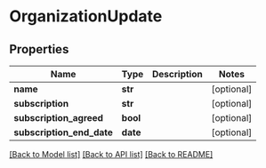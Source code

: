 # OrganizationUpdate

## Properties
Name | Type | Description | Notes
------------ | ------------- | ------------- | -------------
**name** | **str** |  | [optional] 
**subscription** | **str** |  | [optional] 
**subscription_agreed** | **bool** |  | [optional] 
**subscription_end_date** | **date** |  | [optional] 

[[Back to Model list]](../README.md#documentation-for-models) [[Back to API list]](../README.md#documentation-for-api-endpoints) [[Back to README]](../README.md)


